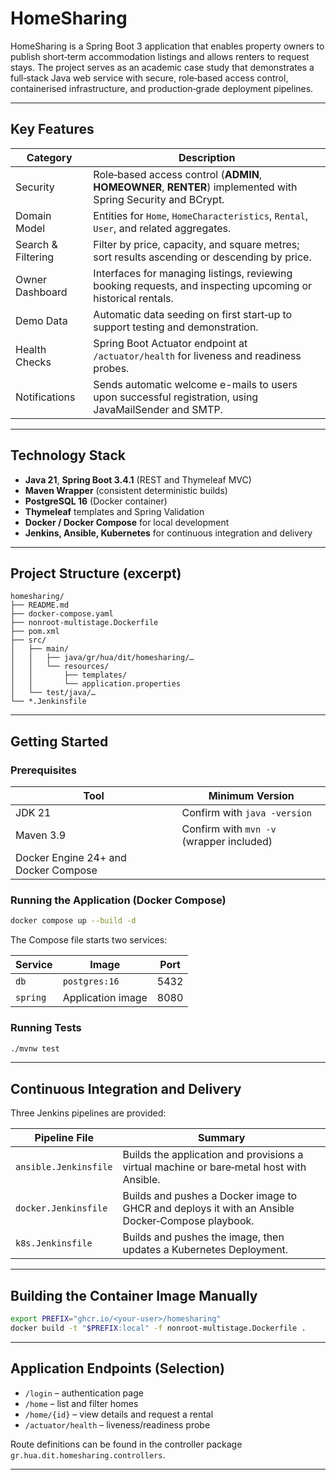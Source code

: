 # HomeSharing

HomeSharing is a Spring Boot 3 application that enables property owners to publish short‑term accommodation listings and allows renters to request stays. The project serves as an academic case study that demonstrates a full‑stack Java web service with secure, role‑based access control, containerised infrastructure, and production‑grade deployment pipelines.

---

## Key Features

| Category | Description |
|----------|-------------|
| Security | Role‑based access control (**ADMIN**, **HOMEOWNER**, **RENTER**) implemented with Spring Security and BCrypt. |
| Domain Model | Entities for `Home`, `HomeCharacteristics`, `Rental`, `User`, and related aggregates. |
| Search & Filtering | Filter by price, capacity, and square metres; sort results ascending or descending by price. |
| Owner Dashboard | Interfaces for managing listings, reviewing booking requests, and inspecting upcoming or historical rentals. |
| Demo Data | Automatic data seeding on first start‑up to support testing and demonstration. |
| Health Checks | Spring Boot Actuator endpoint at `/actuator/health` for liveness and readiness probes. |
| Notifications | Sends automatic welcome e-mails to users upon successful registration, using JavaMailSender and SMTP. |

---

## Technology Stack

* **Java 21**, **Spring Boot 3.4.1** (REST and Thymeleaf MVC)
* **Maven Wrapper** (consistent deterministic builds)
* **PostgreSQL 16** (Docker container)
* **Thymeleaf** templates and Spring Validation
* **Docker / Docker Compose** for local development
* **Jenkins, Ansible, Kubernetes** for continuous integration and delivery

---

## Project Structure (excerpt)

```text
homesharing/
├── README.md
├── docker-compose.yaml
├── nonroot-multistage.Dockerfile
├── pom.xml
├── src/
│   ├── main/
│   │   ├── java/gr/hua/dit/homesharing/…
│   │   └── resources/
│   │       ├── templates/
│   │       └── application.properties
│   └── test/java/…
└── *.Jenkinsfile
```

---

## Getting Started

### Prerequisites

| Tool | Minimum Version |
|------|-----------------|
| JDK 21 | Confirm with `java -version` |
| Maven 3.9 | Confirm with `mvn -v` (wrapper included) |
| Docker Engine 24+ and Docker Compose |

### Running the Application (Docker Compose)

```bash
docker compose up --build -d
```

The Compose file starts two services:

| Service | Image | Port |
|---------|-------|------|
| `db` | `postgres:16` | 5432 |
| `spring` | Application image | 8080 |

### Running Tests

```bash
./mvnw test
```

---

## Continuous Integration and Delivery

Three Jenkins pipelines are provided:

| Pipeline File | Summary |
|---------------|---------|
| `ansible.Jenkinsfile` | Builds the application and provisions a virtual machine or bare‑metal host with Ansible. |
| `docker.Jenkinsfile` | Builds and pushes a Docker image to GHCR and deploys it with an Ansible Docker‑Compose playbook. |
| `k8s.Jenkinsfile` | Builds and pushes the image, then updates a Kubernetes Deployment. |

---

## Building the Container Image Manually

```bash
export PREFIX="ghcr.io/<your‑user>/homesharing"
docker build -t "$PREFIX:local" -f nonroot-multistage.Dockerfile .
```

---

## Application Endpoints (Selection)

* `/login` – authentication page
* `/home` – list and filter homes
* `/home/{id}` – view details and request a rental
* `/actuator/health` – liveness/readiness probe

Route definitions can be found in the controller package `gr.hua.dit.homesharing.controllers`.

---
